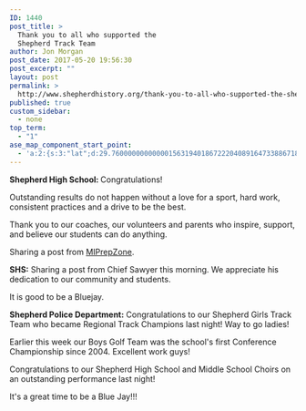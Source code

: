 ```yaml
---
ID: 1440
post_title: >
  Thank you to all who supported the
  Shepherd Track Team
author: Jon Morgan
post_date: 2017-05-20 19:56:30
post_excerpt: ""
layout: post
permalink: >
  http://www.shepherdhistory.org/thank-you-to-all-who-supported-the-shepherd-track-team/
published: true
custom_sidebar:
  - none
top_term:
  - "1"
ase_map_component_start_point:
  - 'a:2:{s:3:"lat";d:29.760000000000001563194018672220408916473388671875;s:3:"lng";d:-95.3799999999999954525264911353588104248046875;}'
---
```

<b>Shepherd High School: </b>Congratulations!

Outstanding results do not happen without a love for a sport, hard work, consistent practices and a drive to be the best.

Thank you to our coaches, our volunteers and parents who inspire, support, and believe our students can do anything.

Sharing a post from <a href="https://www.facebook.com/MIPrepZone-210059812360666/?fref=mentions">MIPrepZone</a>.

<b>SHS:</b> Sharing a post from Chief Sawyer this morning. We appreciate his dedication to our community and students.

It is good to be a Bluejay.

<b>Shepherd Police Department:</b> Congratulations to our Shepherd Girls Track Team who became Regional Track Champions last night! Way to go ladies!

Earlier this week our Boys Golf Team was the school's first Conference Championship since 2004. Excellent work guys!

Congratulations to our Shepherd High School and Middle School Choirs on an outstanding performance last night!

It's a great time to be a Blue Jay!!!